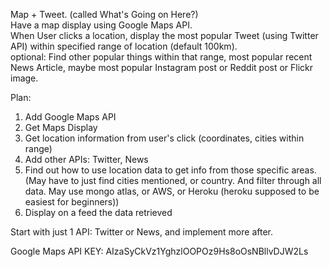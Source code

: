 Map + Tweet. (called What's Going on Here?)  
Have a map display using Google Maps API.  
When User clicks a location, display the most popular Tweet (using Twitter API) within specified range of location (default 100km).  
optional: Find other popular things within that range, most popular recent News Article, maybe most popular Instagram post or Reddit post or Flickr image.  

Plan:
1. Add Google Maps API
2. Get Maps Display
3. Get location information from user's click (coordinates, cities within range)
4. Add other APIs: Twitter, News
5. Find out how to use location data to get info from those specific areas. (May have to just find cities mentioned,
or country. And filter through all data. May use mongo atlas, or AWS, or Heroku (heroku supposed to be easiest for beginners))
6. Display on a feed the data retrieved


Start with just 1 API: Twitter or News, and implement more after.

Google Maps API KEY: AIzaSyCkVz1YghzlOOPOz9Hs8oOsNBllvDJW2Ls
